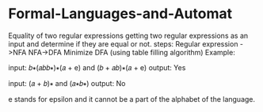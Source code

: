 # Formal-Languages-and-Automat
Equality of two regular expressions
getting two regular expressions as an input and determine if they are equal or not.
steps:
Regular expression ->NFA
NFA->DFA
Minimize DFA (using table filling algorithm)
Example:

input:
𝑏∗(𝑎𝑏𝑏∗)∗(𝑎 + e)
and
(𝑏 + 𝑎𝑏)∗(𝑎 + e)
output:
Yes

input:
(𝑎 + 𝑏)∗
and
(𝑎∗𝑏∗)
output:
No

e stands for epsilon and it cannot be a part of the alphabet of the language.

